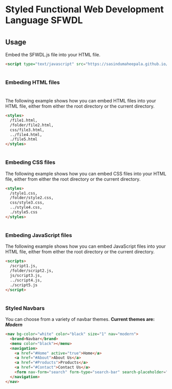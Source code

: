 # Styled Functional Web Development Language SFWDL

#

## Usage

Embed the SFWDL.js file into your HTML file.
```HTML
<script type="text/javascript" src="https://sasindumaheepala.github.io/SFWDL/SFWDL.js"></script>
```
#
### Embeding HTML files
#
The following example shows how you can embed HTML files into your HTML file, either from either the root directory or the current directory.
```HTML
<styles>
  /file1.html,
  /folder/file2.html,
  css/file3.html,
  ../file4.html,
  ./file5.html
</styles>
```
#
### Embeding CSS files

The following example shows how you can embed CSS files into your HTML file, either from either the root directory or the current directory.
```HTML
<styles>
  /style1.css,
  /folder/style2.css,
  css/style3.css,
  ../style4.css,
  ./style5.css
</styles>
```
#
### Embeding JavaScript files

The following example shows how you can embed JavaScript files into your HTML file, either from either the root directory or the current directory.
```HTML
<scripts>
  /script1.js,
  /folder/script2.js,
  js/script3.js,
  ../script4.js,
  ./script5.js
</script>
```
#
### Styled Navbars

You can choose from a variety of navbar themes.
**Current themes are:**
***Modern***
```HTML
<nav bg-color="white" color="black" size="1" nav="modern">
  <brand>Navbar</brand>
  <menu color="black"></menu>
  <navigation>
    <a href="#Home" active="true">Home</a>
    <a href="#About">About Us</a>
    <a href="#Products">Products</a>
    <a href="#Contact">Contact Us</a>
    <form nav-form="search" form-type="search-bar" search-placeholder="Search" autocomplete="complete"></form>
  </navigation>
</nav>
```
